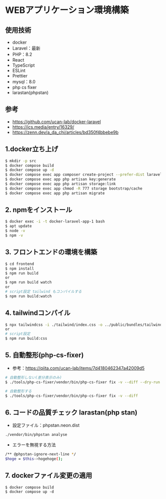 # WEBアプリケーション環境構築

## 使用技術

- docker
- Laravel：最新
- PHP：8.2
- React
- TypeScript
- ESLint
- Prettier
- mysql：8.0
- php cs fixer
- larastan(phpstan)

## 参考

- https://github.com/ucan-lab/docker-laravel
- https://ics.media/entry/16329/
- https://zenn.dev/a_da_chi/articles/bd350f4bbebe9b

## 1.docker立ち上げ

```bash
$ mkdir -p src
$ docker compose build
$ docker compose up -d
$ docker compose exec app composer create-project --prefer-dist laravel/laravel .
$ docker compose exec app php artisan key:generate
$ docker compose exec app php artisan storage:link
$ docker compose exec app chmod -R 777 storage bootstrap/cache
$ docker compose exec app php artisan migrate
```

## 2. npmをインストール

```bash
$ docker exec -i -t docker-laravel-app-1 bash
$ apt update
$ node -v
$ npm -v
```

## 3. フロントエンドの環境を構築

```bash
$ cd frontend
$ npm install
$ npm run build 
or
$ npm run build watch
or
# script設定 tailwind もコンパイルする
$ npm run build:watch
```

## 4. tailwindコンパイル

```bash
$ npx tailwindcss -i ./tailwind/index.css -o ../public/bundles/tailwind.css --watch
or
# script設定 
$ npm run build:css
```

## 5. 自動整形(php-cs-fixer)

- 参考：https://qiita.com/ucan-lab/items/7d4180462347a42009d5

```bash
# 自動整形しない(差分表示のみ)
$ ./tools/php-cs-fixer/vendor/bin/php-cs-fixer fix -v --diff --dry-run

# 自動整形する
$ ./tools/php-cs-fixer/vendor/bin/php-cs-fixer fix -v --diff
```

## 6. コードの品質チェック larastan(php stan)

- 設定ファイル：phpstan.neon.dist

```bash
./vendor/bin/phpstan analyse
```

- エラーを無視する方法

```bash
/** @phpstan-ignore-next-line */
$hoge = $this->hogehoge();
```

## 7. dockerファイル変更の適用

```angular2html
$ docker compose build
$ docker compose up -d
```
